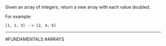Given an array of integers, return a new array with each value doubled.

For example:

`[1, 2, 3] --> [2, 4, 6]`

---

#FUNDAMENTALS #ARRAYS